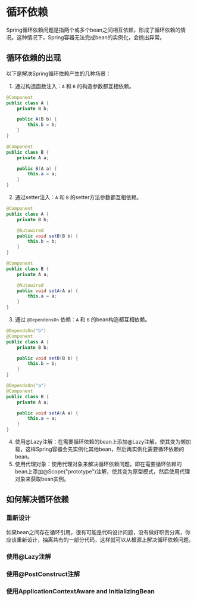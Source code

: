 # 循环依赖

Spring循环依赖问题是指两个或多个bean之间相互依赖，形成了循环依赖的情况。这种情况下，Spring容器无法完成bean的实例化，会抛出异常。

## 循环依赖的出现

以下是解决Spring循环依赖产生的几种场景：
1. 通过构造函数注入：`A` 和 `B` 的构造参数都互相依赖。

```java
@Component
public class A {
    private B b;

    public A(B b) {
        this.b = b;
    }
}

@Component
public class B {
    private A a;

    public B(A a) {
        this.a = a;
    }
}
```

2. 通过setter注入：`A` 和 `B` 的setter方法参数都互相依赖。

```java
@Component
public class A {
    private B b;

    @Autowired
    public void setB(B b) {
        this.b = b;
    }
}

@Component
public class B {
    private A a;

    @Autowired
    public void setA(A a) {
        this.a = a;
    }
}
```

3. 通过 `@DependensOn` 依赖：`A` 和 `B` 的bean构造都互相依赖。

```java
@DependsOn("b")
@Component
public class A {
    private B b;

    public void setB(B b) {
        this.b = b;
    }
}

@DependsOn("a")
@Component
public class B {
    private A a;

    public void setA(A a) {
        this.a = a;
    }
}
```

4. 使用@Lazy注解：在需要循环依赖的bean上添加@Lazy注解，使其变为懒加载，这样Spring容器会先实例化其他bean，然后再实例化需要循环依赖的bean。
5. 使用代理对象：使用代理对象来解决循环依赖问题，即在需要循环依赖的bean上添加@Scope(\"prototype\")注解，使其变为原型模式，然后使用代理对象来获取bean实例。

## 如何解决循环依赖

### 重新设计

如果bean之间存在循环引用，很有可能是代码设计问题，没有做好职责分离，你应该重新设计，抽离共有的一部分代码，这样就可以从根源上解决循环依赖问题。

### 使用@Lazy注解

### 使用@PostConstruct注解

### 使用ApplicationContextAware and InitializingBean
